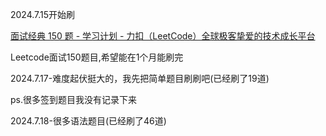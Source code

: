 2024.7.15开始刷

[面试经典 150 题 - 学习计划 - 力扣（LeetCode）全球极客挚爱的技术成长平台](https://leetcode.cn/studyplan/top-interview-150/)

Leetcode面试150题目,希望能在1个月能刷完

2024.7.17-难度起伏挺大的，我先把简单题目刷刷吧(已经刷了19道)

ps.很多签到题目我没有记录下来

2024.7.18-很多语法题目(已经刷了46道)
